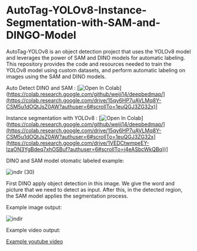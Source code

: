 # AutoTag-YOLOv8-Instance-Segmentation-with-SAM-and-DINGO-Model
AutoTag-YOLOv8 is an object detection project that uses the YOLOv8 model and leverages the power of SAM and DINO models for automatic labeling. This repository provides the code and resources needed to train the YOLOv8 model using custom datasets, and perform automatic labeling on images using the SAM and DINO models. 

Auto Detect DINO and SAM : [![Open In Colab]([https://colab.research.google.com/assets/colab-badge.svg)](https://colab.research.google.com/github/weiji14/deepbedmap/](https://colab.research.google.com/drive/15qy6HP7uAVLMq8Y-CSM5u1dOQtJsZ0AW?authuser=6#scrollTo=1euQGJ3ZG32x)]

Instance segmentation with YOLOv8 : [![Open In Colab]([[https://colab.research.google.com/assets/colab-badge.svg)](https://colab.research.google.com/github/weiji14/deepbedmap/](https://colab.research.google.com/drive/15qy6HP7uAVLMq8Y-CSM5u1dOQtJsZ0AW?authuser=6#scrollTo=1euQGJ3ZG32x](https://colab.research.google.com/drive/1VEDCtwmpeEY-IzaON3YgBdeq7xhOSBuf?authuser=6#scrollTo=i4eASbcWkQBq))]

DINO and SAM model otomatic labeled example:

![indir (30)](https://user-images.githubusercontent.com/50177921/235999458-75c4e4f5-618f-4c78-b60d-046475430043.png)

First DINO apply object detection in this image. We give the word and picture that we need to detect as input. After this, in the detected region, the SAM model applies the segmentation process.

Example image output:

![indir](https://user-images.githubusercontent.com/50177921/235999106-a0d2f53e-9e33-4c80-8c75-7583db48fec4.jpg)

Example video output:

[Example youtube video](https://youtu.be/8aCaEIrQqcA)

